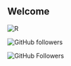 ## Welcome 
![R](https://github.com/user-attachments/assets/3c823f8b-2927-4423-bf37-d3cd08e15c8d)

![GitHub followers](https://github-readme-stats.hackclub.dev/api/wakatime?username=19276&api_domain=hackatime.hackclub.com&&custom_title=Hackatime+Stats&layout=compact&cache_seconds=0&langs_count=8&theme=shadow_blue)

![GitHub Followers](https://hackatime-badge.hackclub.com/U08BBLXCCFL/HackClub-Moonshot)

<!--
**Pnbcris/Pnbcris** is a ✨ _special_ ✨ repository because its `README.md` (this file) appears on your GitHub profile.

Here are some ideas to get you started:

- 🔭 I’m currently working on ...
- 🌱 I’m currently learning ...
- 👯 I’m looking to collaborate on ...
- 🤔 I’m looking for help with ...
- 💬 Ask me about ...
- 📫 How to reach me: ...
- 😄 Pronouns: ...
- ⚡ Fun fact: ...
-->
